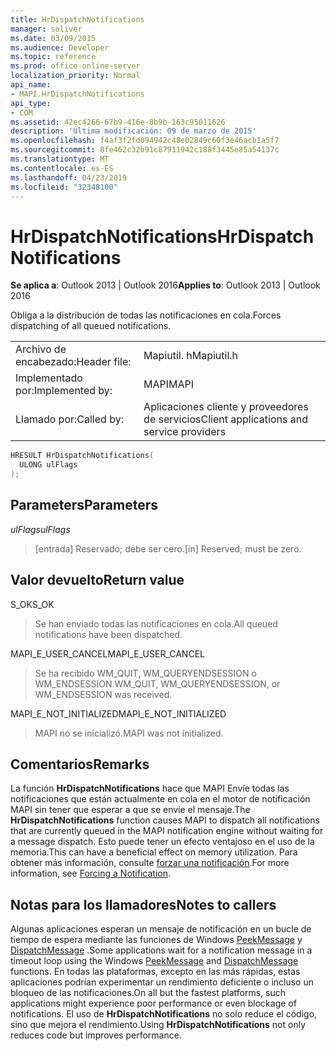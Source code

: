 ```yaml
---
title: HrDispatchNotifications
manager: soliver
ms.date: 03/09/2015
ms.audience: Developer
ms.topic: reference
ms.prod: office-online-server
localization_priority: Normal
api_name:
- MAPI.HrDispatchNotifications
api_type:
- COM
ms.assetid: 42ec4266-67b9-416e-8b9b-163c95011626
description: 'Última modificación: 09 de marzo de 2015'
ms.openlocfilehash: f4af3f2fd094942c48e02849c60f3e46acb1a5f7
ms.sourcegitcommit: 8fe462c32b91c87911942c188f3445e85a54137c
ms.translationtype: MT
ms.contentlocale: es-ES
ms.lasthandoff: 04/23/2019
ms.locfileid: "32348100"
---
```

# <a name="hrdispatchnotifications"></a><span data-ttu-id="a53b4-103">HrDispatchNotifications</span><span class="sxs-lookup"><span data-stu-id="a53b4-103">HrDispatchNotifications</span></span>

  
  
<span data-ttu-id="a53b4-104">**Se aplica a**: Outlook 2013 | Outlook 2016</span><span class="sxs-lookup"><span data-stu-id="a53b4-104">**Applies to**: Outlook 2013 | Outlook 2016</span></span> 
  
<span data-ttu-id="a53b4-105">Obliga a la distribución de todas las notificaciones en cola.</span><span class="sxs-lookup"><span data-stu-id="a53b4-105">Forces dispatching of all queued notifications.</span></span> 
  
|||
|:-----|:-----|
|<span data-ttu-id="a53b4-106">Archivo de encabezado:</span><span class="sxs-lookup"><span data-stu-id="a53b4-106">Header file:</span></span>  <br/> |<span data-ttu-id="a53b4-107">Mapiutil. h</span><span class="sxs-lookup"><span data-stu-id="a53b4-107">Mapiutil.h</span></span>  <br/> |
|<span data-ttu-id="a53b4-108">Implementado por:</span><span class="sxs-lookup"><span data-stu-id="a53b4-108">Implemented by:</span></span>  <br/> |<span data-ttu-id="a53b4-109">MAPI</span><span class="sxs-lookup"><span data-stu-id="a53b4-109">MAPI</span></span>  <br/> |
|<span data-ttu-id="a53b4-110">Llamado por:</span><span class="sxs-lookup"><span data-stu-id="a53b4-110">Called by:</span></span>  <br/> |<span data-ttu-id="a53b4-111">Aplicaciones cliente y proveedores de servicios</span><span class="sxs-lookup"><span data-stu-id="a53b4-111">Client applications and service providers</span></span>  <br/> |
   
```cpp
HRESULT HrDispatchNotifications(
  ULONG ulFlags
);
```

## <a name="parameters"></a><span data-ttu-id="a53b4-112">Parameters</span><span class="sxs-lookup"><span data-stu-id="a53b4-112">Parameters</span></span>

 <span data-ttu-id="a53b4-113">_ulFlags_</span><span class="sxs-lookup"><span data-stu-id="a53b4-113">_ulFlags_</span></span>
  
> <span data-ttu-id="a53b4-114">[entrada] Reservado; debe ser cero.</span><span class="sxs-lookup"><span data-stu-id="a53b4-114">[in] Reserved; must be zero.</span></span> 
    
## <a name="return-value"></a><span data-ttu-id="a53b4-115">Valor devuelto</span><span class="sxs-lookup"><span data-stu-id="a53b4-115">Return value</span></span>

<span data-ttu-id="a53b4-116">S_OK</span><span class="sxs-lookup"><span data-stu-id="a53b4-116">S_OK</span></span>
  
> <span data-ttu-id="a53b4-117">Se han enviado todas las notificaciones en cola.</span><span class="sxs-lookup"><span data-stu-id="a53b4-117">All queued notifications have been dispatched.</span></span>
    
<span data-ttu-id="a53b4-118">MAPI_E_USER_CANCEL</span><span class="sxs-lookup"><span data-stu-id="a53b4-118">MAPI_E_USER_CANCEL</span></span>
  
> <span data-ttu-id="a53b4-119">Se ha recibido WM_QUIT, WM_QUERYENDSESSION o WM_ENDSESSION.</span><span class="sxs-lookup"><span data-stu-id="a53b4-119">WM_QUIT, WM_QUERYENDSESSION, or WM_ENDSESSION was received.</span></span>
    
<span data-ttu-id="a53b4-120">MAPI_E_NOT_INITIALIZED</span><span class="sxs-lookup"><span data-stu-id="a53b4-120">MAPI_E_NOT_INITIALIZED</span></span>
  
> <span data-ttu-id="a53b4-121">MAPI no se inicializó.</span><span class="sxs-lookup"><span data-stu-id="a53b4-121">MAPI was not initialized.</span></span>
    
## <a name="remarks"></a><span data-ttu-id="a53b4-122">Comentarios</span><span class="sxs-lookup"><span data-stu-id="a53b4-122">Remarks</span></span>

<span data-ttu-id="a53b4-123">La función **HrDispatchNotifications** hace que MAPI Envíe todas las notificaciones que están actualmente en cola en el motor de notificación MAPI sin tener que esperar a que se envíe el mensaje.</span><span class="sxs-lookup"><span data-stu-id="a53b4-123">The **HrDispatchNotifications** function causes MAPI to dispatch all notifications that are currently queued in the MAPI notification engine without waiting for a message dispatch.</span></span> <span data-ttu-id="a53b4-124">Esto puede tener un efecto ventajoso en el uso de la memoria.</span><span class="sxs-lookup"><span data-stu-id="a53b4-124">This can have a beneficial effect on memory utilization.</span></span> <span data-ttu-id="a53b4-125">Para obtener más información, consulte [forzar una notificación](forcing-a-notification.md).</span><span class="sxs-lookup"><span data-stu-id="a53b4-125">For more information, see [Forcing a Notification](forcing-a-notification.md).</span></span> 
  
## <a name="notes-to-callers"></a><span data-ttu-id="a53b4-126">Notas para los llamadores</span><span class="sxs-lookup"><span data-stu-id="a53b4-126">Notes to callers</span></span>

<span data-ttu-id="a53b4-127">Algunas aplicaciones esperan un mensaje de notificación en un bucle de tiempo de espera mediante las funciones de Windows [PeekMessage](https://msdn.microsoft.com/library/ms644943.aspx) y [DispatchMessage](https://msdn.microsoft.com/library/ms644934.aspx) .</span><span class="sxs-lookup"><span data-stu-id="a53b4-127">Some applications wait for a notification message in a timeout loop using the Windows [PeekMessage](https://msdn.microsoft.com/library/ms644943.aspx) and [DispatchMessage](https://msdn.microsoft.com/library/ms644934.aspx) functions.</span></span> <span data-ttu-id="a53b4-128">En todas las plataformas, excepto en las más rápidas, estas aplicaciones podrían experimentar un rendimiento deficiente o incluso un bloqueo de las notificaciones.</span><span class="sxs-lookup"><span data-stu-id="a53b4-128">On all but the fastest platforms, such applications might experience poor performance or even blockage of notifications.</span></span> <span data-ttu-id="a53b4-129">El uso de **HrDispatchNotifications** no solo reduce el código, sino que mejora el rendimiento.</span><span class="sxs-lookup"><span data-stu-id="a53b4-129">Using **HrDispatchNotifications** not only reduces code but improves performance.</span></span> 
  

